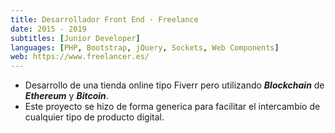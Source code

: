```yaml
---
title: Desarrollador Front End · Freelance
date: 2015 - 2019
subtitles: [Junior Developer]
languages: [PHP, Bootstrap, jQuery, Sockets, Web Components]
web: https://www.freelancer.es/
---
```

- Desarrollo de una tienda online tipo Fiverr pero utilizando ***Blockchain*** de ***Ethereum*** y ***Bitcoin***.
- Este proyecto se hizo de forma generica para facilitar el intercambio de cualquier tipo de producto digital.